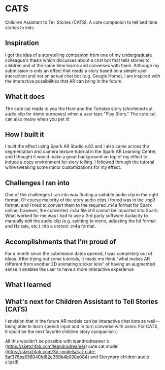 # CATS
Children Assistant to Tell Stories (CATS). A cute companion to tell bed time stories to kids.

## Inspiration
I got the idea of a storytelling companion from one of my undergraduate colleague's thesis which discusses about a chat bot that tells stories to children and at the same time learns and converses with them. Although my submission is only an effect that reads a story based on a simple user interaction and not an actual chat bot (e.g. Google Home), I am inspired with the interactive possibilities that AR can bring in the future.

## What it does
The cute cat reads to you the Hare and the Tortoise story (shortened cut audio clip for demo purposes) when a user taps "Play Story." The cute cat can also meow when you pet it!

## How I built it
I built the effect using Spark AR Studio v.83 and I also came across the segmentation and camera texture tutorial in the Spark AR Learning Center, and I thought it would make a great background on top of my effect to induce a cozy environment for story telling. I followed through the tutorial while tweaking some minor customizations for my effect.

## Challenges I ran into
One of the challenges I ran into was finding a suitable audio clip in the right format. Of course majority of the story audio clips I found was in the .mp3 format, and I tried to convert them to the required .m4a format for Spark online; however, the converted .m4a file still cannot be imported into Spark. What worked for me was I had to use a 3rd party software Audacity to manually edit the audio clip (e.g. splitting to mono, adjusting the bit format and Hz rate, etc.) into a correct .m4a format.

## Accomplishments that I'm proud of
For a month since the submission dates opened, I was completely out of ideas. After trying out some tutorials, it made me think "what makes AR different from another 2D animating sticker lens" of having an augmented sense it enables the user to have a more interactive experience

## What I learned

## What's next for Children Assistant to Tell Stories (CATS)
I envision that in the future AR models can be interactive chat bots as well-- being able to learn speech input and in turn converse with users. For CATS, it could be the next favorite children story companion :)

All this wouldn't be possible with leandrodreamer's (https://sketchfab.com/leandrodreamer) cute cat model (https://sketchfab.com/3d-models/cat-cute-5af376ba056040fd82e389b4b030e084) and Storynory children audio clips!!!
